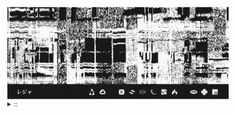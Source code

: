 <img src="./banner.png">
<details><summary> :: </summary>
<!--START_SECTION:waka-->

```
From: 09 August 2024 - To: 13 September 2024

Total Time: 126 hrs 38 mins

JavaScript                 36 hrs 3 mins   ///////------------------   26.30 %
Python                     31 hrs 33 mins  //////-------------------   23.02 %
YAML                       28 hrs 22 mins  /////--------------------   20.69 %
Svelte                     11 hrs 45 mins  //-----------------------   08.57 %
PHP                        10 hrs 56 mins  //-----------------------   07.98 %
```

<!--END_SECTION:waka-->
</details>
